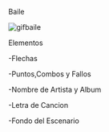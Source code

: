 Baile

![gifbaile](./Imagenes/gifbaile.gif)

Elementos

-Flechas

-Puntos,Combos y Fallos

-Nombre de Artista y Album

-Letra de Cancion

-Fondo del Escenario